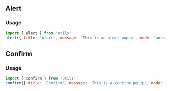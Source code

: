 ## Alert
### Usage

```js
import { alert } from 'utils'
alert({ title: 'Alert', message: 'This is an alert popup', mode: 'auto; })
```

## Confirm
### Usage

```js
import { confirm } from 'utils'
confirm({ title: 'Confirm', message: 'This is a confirm popup', mode: 'fullscreen' })
```